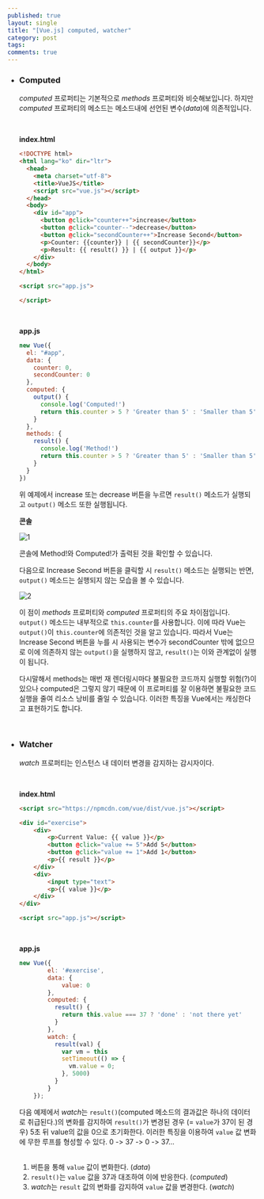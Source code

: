 ```yaml
---
published: true
layout: single
title: "[Vue.js] computed, watcher"
category: post
tags:
comments: true
---
```


- ### Computed

  *computed* 프로퍼티는 기본적으로 *methods* 프로퍼티와 비슷해보입니다. 하지만 *computed* 프로퍼티의 메소드는 메소드내에 선언된 변수(*data*)에 의존적입니다.

  <br />

  **index.html**

  ```html
  <!DOCTYPE html>
  <html lang="ko" dir="ltr">
    <head>
      <meta charset="utf-8">
      <title>VueJS</title>
      <script src="vue.js"></script>
    </head>
    <body>
      <div id="app">
        <button @click="counter++">increase</button>
        <button @click="counter--">decrease</button>
        <button @click="secondCounter++">Increase Second</button>
        <p>Counter: {{counter}} | {{ secondCounter}}</p>
        <p>Result: {{ result() }} | {{ output }}</p>
      </div>
    </body>
  </html>

  <script src="app.js">

  </script>
  ```

  <br />

  **app.js**

  ```javascript
  new Vue({
    el: "#app",
    data: {
      counter: 0,
      secondCounter: 0
    },
    computed: {
      output() {
        console.log('Computed!')
        return this.counter > 5 ? 'Greater than 5' : 'Smaller than 5'
      }
    },
    methods: {
      result() {
        console.log('Method!')
        return this.counter > 5 ? 'Greater than 5' : 'Smaller than 5'
      }
    }
  })

  ```

  위 예제에서 increase 또는 decrease 버튼을 누르면 `result()` 메소드가 실행되고 `output()` 메소드 또한 실행됩니다.
  <br />

  **콘솔**

  ![1](https://user-images.githubusercontent.com/31656287/43925701-f53f72a6-9c62-11e8-90c4-cc2e4ee9de59.png)

  콘솔에 Method!와 Computed!가 출력된 것을 확인할 수 있습니다.

  다음으로 Increase Second 버튼을 클릭할 시 `result()` 메소드는 실행되는 반면, `output()` 메소드는 실행되지 않는 모습을 볼 수 있습니다.

  ![2](https://user-images.githubusercontent.com/31656287/43925850-72865630-9c63-11e8-97e6-0dd928e1077f.png)

   이 점이 *methods* 프로퍼티와 *computed* 프로퍼티의 주요 차이점입니다.  `output()` 메소드는 내부적으로 `this.counter`를 사용합니다. 이에 따라 Vue는 `output()`이 `this.counter`에 의존적인 것을 알고 있습니다. 따라서 Vue는 Increase Second 버튼을 누를 시 사용되는 변수가 secondCounter 밖에 없으므로 이에 의존하지 않는 `output()`을 실행하지 않고, `result()`는 이와 관계없이 실행이 됩니다.

   다시말해서 methods는 매번 재 렌더링시마다 불필요한 코드까지 실행할 위험(?)이 있으나 computed은 그렇지 않기 때문에 이 프로퍼티를 잘 이용하면 불필요한 코드실행을 줄여 리소스 낭비를 줄일 수 있습니다. 이러한 특징을 Vue에서는 캐싱한다고 표현하기도 합니다.

  <br />

- ### Watcher

  *watch* 프로퍼티는 인스턴스 내 데이터 변경을 감지하는 감시자이다.

  <br />

  **index.html**

  ```html
  <script src="https://npmcdn.com/vue/dist/vue.js"></script>

  <div id="exercise">
      <div>
          <p>Current Value: {{ value }}</p>
          <button @click="value += 5">Add 5</button>
          <button @click="value += 1">Add 1</button>
          <p>{{ result }}</p>
      </div>
      <div>
          <input type="text">
          <p>{{ value }}</p>
      </div>
  </div>

  <script src="app.js"></script>

  ```

  <br />

  **app.js**

  ```javascript
  new Vue({
          el: '#exercise',
          data: {
              value: 0
          },
          computed: {
            result() {
              return this.value === 37 ? 'done' : 'not there yet'
            }
          },
          watch: {
            result(val) {
              var vm = this
              setTimeout(() => {
                vm.value = 0;
              }, 5000)
            }
          }
      });

  ```



  다음 예제에서 *watch*는 `result()`(computed 메소드의 결과값은 하나의 데이터로 취급된다.)의 변화를 감지하여 `result()`가 변경된 경우 (= `value`가 37이 된 경우) 5초 뒤 value의 값을 0으로 초기화한다.  이러한 특징을 이용하여 `value` 값 변화에 무한 루프를 형성할 수 있다. 0 -> 37 -> 0 -> 37...

  <br />

  1. 버튼을 통해 `value` 값이 변화한다. (*data*)
  2. `result()`는 `value` 값을 37과 대조하여 이에 반응한다. (*computed*)
  3. *watch*는 `result` 값의 변화를 감지하여 `value` 값을 변경한다. (*watch*)
